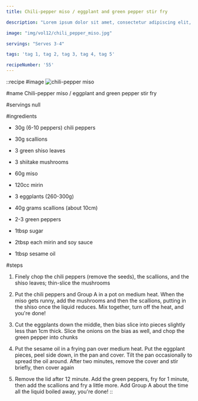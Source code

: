 ```yaml
---
title: Chili-pepper miso / eggplant and green pepper stir fry

description: "Lorem ipsum dolor sit amet, consectetur adipiscing elit, sed do eiusmod tempor incididunt ut labore et dolore magna aliqua. Tincidunt eget nullam non nisi est sit amet facilisis."

image: "img/vol12/chili_pepper_miso.jpg"

servings: "Serves 3-4"

tags: 'tag 1, tag 2, tag 3, tag 4, tag 5'

recipeNumber: '55'
---
```


::recipe
#image
![chili-pepper miso](/img/vol12/chili_pepper_miso.jpg)

#name
Chili-pepper miso / eggplant and green pepper stir fry

#servings
null

#ingredients
- 30g (6-10 peppers) chili peppers
- 30g scallions
- 3 green shiso leaves
- 3 shiitake mushrooms

- 60g miso
- 120cc mirin

- 3 eggplants (260-300g)
- 40g grams scallions (about 10cm)
- 2-3 green peppers

- 1tbsp sugar
- 2tbsp each mirin and soy sauce
- 1tbsp sesame oil

#steps
1. Finely chop the chili peppers (remove the seeds), the scallions, and the shiso leaves; thin-slice the mushrooms

2. Put the chili peppers and Group A in a pot on medium heat. When the miso gets runny, add the mushrooms and then the scallions, putting in the shiso once the liquid reduces. Mix together, turn off the heat, and you're done!

3. Cut the eggplants down the middle, then bias slice into pieces slightly less than 1cm thick. Slice the onions on the bias as well, and chop the green pepper into chunks

4. Put the sesame oil in a frying pan over medium heat. Put the eggplant pieces, peel side down, in the pan and cover. Tilt the pan occasionally to spread the oil around. After two minutes, remove the cover and stir briefly, then cover again

5. Remove the lid after 12 minute. Add the green peppers, fry for 1 minute, then add the scallions and fry a little more. Add Group A about the time all the liquid boiled away, you're done!
::
